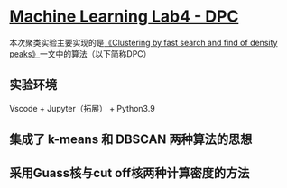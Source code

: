 # [Machine Learning Lab4 - DPC](https://gitee.com/Sqrti/ml_2022_f/tree/master/lab/lab4)

本次聚类实验主要实现的是[《Clustering by fast search and find of density peaks》](https://sites.psu.edu/mcnl/files/2017/03/9-2dhti48.pdf)一文中的算法（以下简称DPC）

## 实验环境
Vscode + Jupyter（拓展） + Python3.9
## 集成了 k-means 和 DBSCAN 两种算法的思想

## 采用Guass核与cut off核两种计算密度的方法